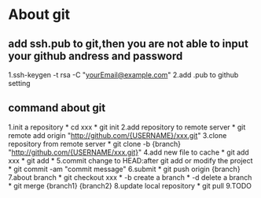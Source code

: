 About git
===

add ssh.pub to git,then you are not able to input your github andress and password
---
1.ssh-keygen -t rsa -C "yourEmail@example.com"
2.add .pub to github setting

command about git
---
1.init a repository
	* cd xxx
	* git init
2.add repository to remote server
	* git remote add origin "http://github.com/{USERNAME}/xxx.git"
3.clone repository from remote server
	* git clone -b {branch} "http://github.com/{USERNAME/xxx.git}"
4.add new file to cache
	* git add xxx
	* git add *
5.commit change to HEAD:after git add or modify the project
	* git commit -am "commit message"
6.submit 
 	* git push origin {branch}
7.about branch
	* git checkout xxx
	* -b create a branch
	* -d delete a branch
	* git merge {branch1} {branch2}
8.update local repository
	* git pull
9.TODO
